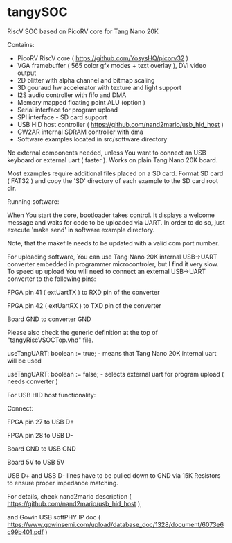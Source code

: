 # tangySOC
RiscV SOC based on PicoRV core for Tang Nano 20K

Contains:
- PicoRV RiscV core ( https://github.com/YosysHQ/picorv32 )
- VGA framebuffer ( 565 color gfx modes + text overlay ), DVI video output
- 2D blitter with alpha channel and bitmap scaling 
- 3D gouraud hw accelerator with texture and light support
- I2S audio controller with fifo and DMA
- Memory mapped floating point ALU (option )
- Serial interface for program upload
- SPI interface - SD card support 
- USB HID host controller ( https://github.com/nand2mario/usb_hid_host ) 
- GW2AR internal SDRAM controller with dma
- Software examples located in src/software directory


No external components needed, unless You want to connect an USB keyboard or external uart ( faster ). Works on plain Tang Nano 20K board.

Most examples require additional files placed on a SD card. Format SD card ( FAT32 ) and copy the 'SD' directory 
of each example to the SD card root dir.


Running software:

When You start the core, bootloader takes control. It displays a welcome message and waits for code to be uploaded via UART.
In order to do so, just execute 'make send' in software example directory.

Note, that the makefile needs to be updated with a valid com port number.

For uploading software, You can use Tang Nano 20K internal USB->UART converter embedded in programmer microcontroler, but I find it
very slow. To speed up upload You will need to connect an external USB->UART converter to the following pins:

FPGA pin 41 ( extUartTX ) to RXD pin of the converter

FPGA pin 42 ( extUartRX ) to TXD pin of the converter

Board GND to converter GND


Please also check the generic definition at the top of "tangyRiscVSOCTop.vhd" file.

useTangUART:  boolean := true;  - means that Tang Nano 20K internal uart will be used

useTangUART:  boolean := false; - selects external uart for program upload ( needs converter )



For USB HID host functionality:

Connect:

FPGA pin 27 to USB D+

FPGA pin 28 to USB D-

Board GND to USB GND

Board 5V to USB 5V


USB D+ and USB D- lines have to be pulled down to GND via 15K Resistors to ensure proper impedance matching.

For details, check nand2mario description ( https://github.com/nand2mario/usb_hid_host ), 

and Gowin USB softPHY IP doc ( https://www.gowinsemi.com/upload/database_doc/1328/document/6073e6c99b401.pdf )



